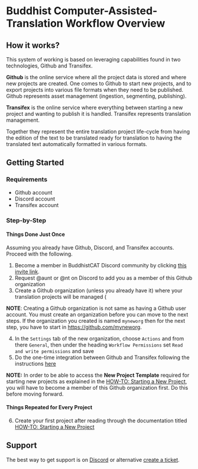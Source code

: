 # Buddhist Computer-Assisted-Translation Workflow Overview

## How it works?

This system of working is based on leveraging capabilities found in two technologies, Github and Transifex.

**Github** is the online service where all the project data is stored and where new projects are created. One comes to Github to start new projects, and to export projects into various file formats when they need to be published. Github represents asset management (ingestion, segmenting, publishing).

**Transifex** is the online service where everything between starting a new project and wanting to publish it is handled. Transifex represents translation management. 

Together they represent the entire translation project life-cycle from having the edition of the text to be translated ready for translation to having the translated text automatically formatted in various formats.

## Getting Started

### Requirements

- Github account
- Discord account
- Transifex account

### Step-by-Step

#### Things Done Just Once

Assuming you already have Github, Discord, and Transifex accounts. Proceed with the following.

1) Become a member in BuddhistCAT Discord community by clicking [this invite link](https://discord.gg/4auZVfCEkU).
2) Request @aunt or @nt on Discord to add you as a member of this Github organization
3) Create a Github organization (unless you already have it) where your translation projects will be managed (

**NOTE**: Creating a Github organization is not same as having a Github user account. You must create an organization before you can move to the next steps. If the organization you created is named `myneworg` then for the next step, you have to start in https://github.com/myneworg.

4) In the `Settings` tab of the new organization, choose `Actions` and from there `General`, then under the heading `Workflow Permissions` set `Read and write permissions` and save
5) Do the one-time integration between Github and Transifex following the instructions [here](https://github.com/apps/transifex-integration)

**NOTE:** In order to be able to access the **New Project Template** required for starting new projects as explained in the [HOW-TO: Starting a New Project](https://github.com/BuddhistCAT/New-Project-Template/blob/main/documentation/README.md), you will have to become a member of this Github organization first. Do this before moving forward.

#### Things Repeated for Every Project

6) Create your first project after reading through the documentation titled [HOW-TO: Starting a New Project](https://github.com/BuddhistCAT/New-Project-Template/blob/main/documentation/README.md)

## Support

The best way to get support is on [Discord](https://discord.gg/4auZVfCEkU) or alternative [create a ticket](https://github.com/BuddhistCAT/Home/issues/new/choose).
